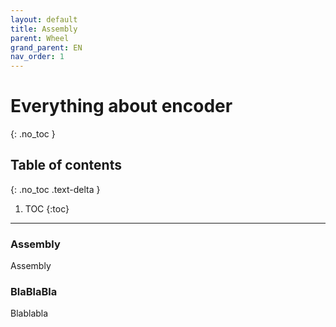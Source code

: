 ```yaml
---
layout: default
title: Assembly
parent: Wheel
grand_parent: EN
nav_order: 1
---
```


# Everything about encoder
{: .no_toc }

## Table of contents
{: .no_toc .text-delta }

1. TOC
   {:toc}

---
### Assembly
Assembly

### BlaBlaBla
Blablabla